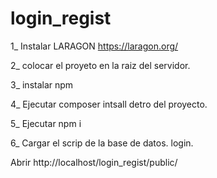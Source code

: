 # login_regist
 
1_ Instalar LARAGON  https://laragon.org/

2_ colocar el proyeto en la raiz del servidor.


3_ instalar npm 


4_ Ejecutar composer intsall detro del proyecto.


5_ Ejecutar npm i 

6_ Cargar el scrip de la base de datos. login.


Abrir http://localhost/login_regist/public/
